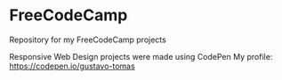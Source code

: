 # FreeCodeCamp
Repository for my FreeCodeCamp projects

Responsive Web Design projects were made using CodePen
My profile: https://codepen.io/gustavo-tomas
